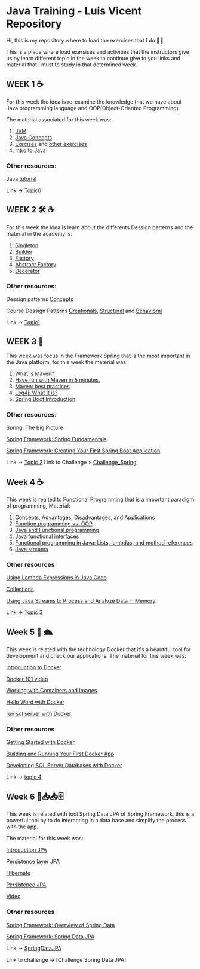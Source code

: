 # Java Training - Luis Vicent Repository
Hi, this is my repository where to load the exercises that I do :man_technologist:

This is a place where load exersises and activities that the instructors give us by learn different topic in the week
to continue give to you links and material that I must to study in that determined week.

## WEEK 1 :coffee:

For this week the idea is re-examine the knowledge that we have about Java programming language and OOP(Object-Oriented Programming).

The material associated for this week was:
1. [JVM](https://www.oracle.com/webfolder/technetwork/tutorials/obe/java/gc01/index.html#t1s1)
2. [Java Concepts](https://docs.oracle.com/javase/tutorial/java/concepts/)
3. [Execises](https://www3.ntu.edu.sg/home/ehchua/programming/java/J2a_BasicsExercises.html) and [other exercises](https://www.w3resource.com/java-exercises/basic/index.php)
4. [Intro to Java](https://developer.ibm.com/languages/java/)

### Other resources:
Java [tutorial](https://www.w3schools.com/java/default.asp)

Link -> [Topic0](https://github.com/LuisVicent-Glo/GlobantJavaTraining/tree/main/JavaGlobant/src/com/luisvicent/javaglobant/topic0)

## WEEK 2 :hammer_and_wrench: :coffee:

For this week the idea is learn about the differents Dessign patterns and the material in the academy is:
1. [Singleton](https://sourcemaking.com/design_patterns/singleton)
2. [Builder](https://sourcemaking.com/design_patterns/builder)
3. [Factory](https://sourcemaking.com/design_patterns/factory_method)
4. [Abstract Factory](https://sourcemaking.com/design_patterns/abstract_factory)
5. [Decorator](https://sourcemaking.com/design_patterns/decorator)

### Other resources:

Dessign patterns [Concepts](https://refactoring.guru/es/design-patterns)

Course Dessign Patterns [Creationals](https://www.pluralsight.com/courses/design-patterns-java-creational), [Structural](https://www.pluralsight.com/courses/design-patterns-java-structural) and [Behavioral](https://www.pluralsight.com/courses/design-patterns-java-behavioral)

Link -> [Topic1](https://github.com/LuisVicent-Glo/GlobantJavaTraining/tree/main/JavaGlobant/src/com/luisvicent/javaglobant/topic1)

## WEEK 3  :leaves:

This week was focus in the Framework Spring that is the most important in the Java platform,
for this week the material was:

1. [What is Maven?](https://maven.apache.org/what-is-maven.html)
2. [Have fun with Maven in 5 minutes.](https://maven.apache.org/guides/getting-started/maven-in-five-minutes.html)
3. [Maven: best practices](https://books.sonatype.com/mvnref-book/reference/pom-relationships-sect-pom-best-practice.html)
4. [Log4j: What it is?](https://www.java4s.com/log4j-tutorials/)
5. [Spring Boot Introduction](https://www.baeldung.com/spring-boot-start)

### Other resources:

[Spring: The Big Picture](https://www.pluralsight.com/courses/spring-big-picture)

[Spring Framework: Spring Fundamentals](https://www.pluralsight.com/courses/spring-framework-spring-fundamentals)

[Spring Framework: Creating Your First Spring Boot Application](https://www.pluralsight.com/courses/creating-first-spring-boot-application)

Link -> [Topic 2](https://github.com/LuisVicent-Glo/GlobantJavaTraining/tree/main/JavaGlobantSpring/src/main/java/com/javaglobant)
Link to Challenge > [Challenge_Spring](https://github.com/LuisVicent-Glo/GlobantJavaTraining/tree/main/JavaGlobantSpring/src/main/java/com/javaglobant/challengetopic2)


## Week 4  :coffee:

This week is realted to Functional Programming that is a important paradigm of programming,
Material:

1. [Concepts, Advantages, Disadvantages, and Applications](https://hackr.io/blog/functional-programming)
2. [Function programming vs. OOP](https://www.imaginarycloud.com/blog/functional-programming-vs-oop/)
3. [Java and Functional programming](https://www.baeldung.com/java-functional-programming)
4. [Java functional interfaces](http://tutorials.jenkov.com/java-functional-programming/functional-interfaces.html)
5. [Functional programming in Java: Lists, lambdas, and method references](https://blogs.oracle.com/javamagazine/post/functional-programming-in-java-part-1-lists-lambdas-and-method-references)
6. [Java streams](https://www.baeldung.com/java-8-streams)


### Other resources

[Using Lambda Expressions in Java Code](https://www.pluralsight.com/courses/lambda-expressions-java-code)

[Collections](https://www.pluralsight.com/courses/java-collections-fundamentals)

[Using Java Streams to Process and Analyze Data in Memory](https://www.pluralsight.com/courses/java-streams-process-analyze-data-memory)

Link -> [Topic 3](https://github.com/LuisVicent-Glo/GlobantJavaTraining/tree/main/FunctionalProgramming/src/com/javaglobant)


## Week 5 :whale: :passenger_ship:

This week is related with the technology Docker that it's a beautiful tool for development and check our applications.
The material for this week was:

[Introduction to Docker](https://www.freecodecamp.org/news/docker-simplified-96639a35ff36/)

[Docker 101 video](https://www.youtube.com/watch?v=iqqDU2crIEQ&t=30s)

[Working with Containers and Images](https://examples.javacodegeeks.com/devops/docker/docker-hello-world-example/)

[Hello Word with Docker](https://examples.javacodegeeks.com/devops/docker/docker-hello-world-example/)

[run sql server with Docker](https://www.youtube.com/watch?v=TUWItrX7hmA)

### Other resources

[Getting Started with Docker](https://www.pluralsight.com/courses/getting-started-docker)

[Building and Running Your First Docker App](https://www.pluralsight.com/courses/docker-building-running-first-app)

[Developing SQL Server Databases with Docker](https://www.pluralsight.com/courses/sql-server-databases-docker-developing)

Link -> [topic 4](https://github.com/LuisVicent-Glo/GlobantJavaTraining/tree/main/Docker)


## Week 6  :leaves::inbox_tray::outbox_tray::file_cabinet:

This week is related with tool Spring Data JPA of Spring Framework, this is a powerful tool by to do interacting in a data base and simplify the process with the app.

The material for this week was:

[Introduction JPA](https://dzone.com/articles/introduction-to-jpa-architecture)

[Persistence layer JPA](https://www.baeldung.com/the-persistence-layer-with-spring-data-jpa)

[Hibernate](https://www.baeldung.com/learn-jpa-hibernate)

[Persistence JPA](https://www.oscarblancarteblog.com/tutoriales/java-persistence-api-jpa/)

[Video](https://www.youtube.com/playlist?list=PL1A506B159E5BD13E)

### Other resources

[Spring Framework: Overview of Spring Data](https://www.pluralsight.com/courses/spring-framework-overview-spring-data)

[Spring Framework: Spring Data JPA](https://www.pluralsight.com/courses/spring-data-jpa-getting-started)

Link -> [SpringDataJPA](https://github.com/LuisVicent-Glo/GlobantJavaTraining/tree/main/SpringDataJPA)

Link to challenge -> [Challenge Spring Data JPA]
